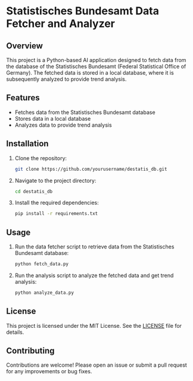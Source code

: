 # Statistisches Bundesamt Data Fetcher and Analyzer

## Overview

This project is a Python-based AI application designed to fetch data from the database of the Statistisches Bundesamt (Federal Statistical Office of Germany). The fetched data is stored in a local database, where it is subsequently analyzed to provide trend analysis.

## Features

- Fetches data from the Statistisches Bundesamt database
- Stores data in a local database
- Analyzes data to provide trend analysis

## Installation

1. Clone the repository:

    ```sh
    git clone https://github.com/yourusername/destatis_db.git

    ```

2. Navigate to the project directory:

    ```sh
    cd destatis_db
    ```

3. Install the required dependencies:

    ```sh
    pip install -r requirements.txt
    ```

## Usage

1. Run the data fetcher script to retrieve data from the Statistisches Bundesamt database:

    ```sh
    python fetch_data.py
    ```

2. Run the analysis script to analyze the fetched data and get trend analysis:

    ```sh
    python analyze_data.py
    ```

## License

This project is licensed under the MIT License. See the [LICENSE](LICENSE) file for details.

## Contributing

Contributions are welcome! Please open an issue or submit a pull request for any improvements or bug fixes.
